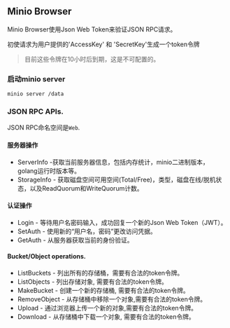 ## Minio Browser

Minio Browser使用Json Web Token来验证JSON RPC请求。

初使请求为用户提供的'AccessKey' 和 'SecretKey'生成一个token令牌

<blockquote>
目前这些令牌在10小时后到期，这是不可配置的。
</blockquote>

### 启动minio server

```
minio server /data
```

### JSON RPC APIs.

JSON RPC命名空间是`Web`.

#### 服务器操作

* ServerInfo -获取当前服务器信息，包括内存统计，minio二进制版本，golang运行时版本等。
* StorageInfo - 获取磁盘空间可用空间(Total/Free)，类型，磁盘在线/脱机状态，以及ReadQuorum和WriteQuorum计数。

#### 认证操作

* Login - 等待用户名密码输入，成功回复一个新的Json Web Token（JWT）。
* SetAuth - 使用新的“用户名，密码”更改访问凭据。
* GetAuth - 从服务器获取当前的身份验证。

#### Bucket/Object operations.

* ListBuckets - 列出所有的存储桶，需要有合法的token令牌。
* ListObjects - 列出存储对象, 需要有合法的token令牌。
* MakeBucket - 创建一个新的存储桶, 需要有合法的token令牌。
* RemoveObject - 从存储桶中移除一个对象,需要有合法的token令牌。
* Upload - 通过浏览器上传一个新的对象,需要有合法的token令牌。
* Download - 从存储桶中下载一个对象, 需要有合法的token令牌。
